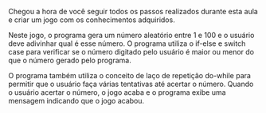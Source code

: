 Chegou a hora de você seguir todos os passos realizados durante esta aula e criar um jogo com os conhecimentos adquiridos.

Neste jogo, o programa gera um número aleatório entre 1 e 100 e o usuário deve adivinhar qual é esse número. O programa utiliza o if-else e switch case para verificar se o número digitado pelo usuário é maior ou menor do que o número gerado pelo programa.

O programa também utiliza o conceito de laço de repetição do-while para permitir que o usuário faça várias tentativas até acertar o número. Quando o usuário acertar o número, o jogo acaba e o programa exibe uma mensagem indicando que o jogo acabou.